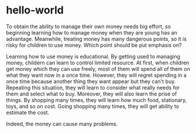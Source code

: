# hello-world

  To obtain the ability to manage their own money needs big effort, so beginning learning how to manage money when they are young has an advantage. Meanwhile, treating money has many dangerous points, so it is risky for children to use money. Which point should be put emphasis on?
  
  Learning how to use money is educational. By getting used to managing money, childern can learn to control limited resource. At first, when children get money which they can use freely, most of them will spend all of them on what they want now in a once time. However, they will regret spending in a once time because another thing they want appear but they can't buy. Repeating this situation, they will learn to consider what really needs for them and select what to buy. Moreover, they will also learn the prise of things. By shopping many times, they will learn how much food, stationary, toys, and so on cost. Going shopping many times, they will get ability to estimate the cost.
  
  Indeed, the money can cause many problems. 
